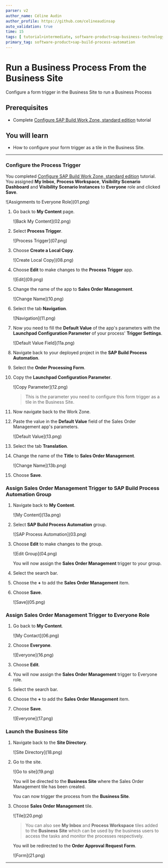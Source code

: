 ```yaml
---
parser: v2
author_name: Céline Audin
author_profile: https://github.com/celineaudinsap
auto_validation: true
time: 15
tags: [ tutorial>intermediate, software-product>sap-business-technology-platform, tutorial>free-tier]
primary_tag: software-product>sap-build-process-automation
---
```


# Run a Business Process From the Business Site
<!-- description --> Configure a form trigger in the Business Site to run a Business Process

## Prerequisites
 - Complete [Configure SAP Build Work Zone, standard edition](spa-configure-workzone) tutorial

## You will learn
  - How to configure your form trigger as a tile in the Business Site.

---

### Configure the Process Trigger


You completed [Configure SAP Build Work Zone, standard edition](spa-configure-workzone) tutorial. You assigned **My Inbox**, **Process Workspace**, **Visibility Scenario Dashboard** and **Visibility Scenario Instances** to **Everyone** role and clicked **Save**.

<!-- border -->![Assignments to Everyone Role](01.png)

1. Go back to **My Content** page.

    <!-- border -->![Back My Content](02.png)

2. Select **Process Trigger**.

    <!-- border -->![Process Trigger](07.png)

2. Choose **Create a Local Copy**.

    <!-- border -->![Create Local Copy](08.png)

3. Choose **Edit** to make changes to the **Process Trigger** app.

    <!-- border -->![Edit](09.png)

4. Change the name of the app to **Sales Order Management**.

    <!-- border -->![Change Name](10.png)

5. Select the tab **Navigation**.

    <!-- border -->![Navigation](11.png)

6. Now you need to fill the **Default Value** of the app's parameters with the **Launchpad Configuration Parameter** of your process' **Trigger Settings**.

    <!-- border -->![Default Value Field](11a.png)

7. Navigate back to your deployed project in the **SAP Build Process Automation**.

8. Select the **Order Processing Form**.

9. Copy the **Launchpad Configuration Parameter**.

    <!-- border -->![Copy Parameter](12.png)

    >This is the parameter you need to configure this form trigger as a tile in the Business Site.

10. Now navigate back to the Work Zone.

11. Paste the value in the **Default Value** field of the Sales Order Management app's parameters.

    <!-- border -->![Default Value](13.png)

12. Select the tab **Translation**.

13. Change the name of the **Title** to **Sales Order Management**.

    <!-- border -->![Change Name](13b.png)

12. Choose **Save**.



### Assign Sales Order Management Trigger to SAP Build Process Automation Group


1. Navigate back to **My Content**.

    <!-- border -->![My Content](13a.png)

2. Select **SAP Build Process Automation** group.

    <!-- border -->![SAP Process Automation](03.png)

3. Choose **Edit** to make changes to the group.

    <!-- border -->![Edit Group](04.png)

    You will now assign the **Sales Order Management** trigger to your group.

4. Select the search bar.

5. Choose the **+** to add the **Sales Order Management** item.

6. Choose **Save**.

    <!-- border -->![Save](05.png)


### Assign Sales Order Management Trigger to Everyone Role


1. Go back to **My Content**.

    <!-- border -->![My Contact](06.png)

2. Choose **Everyone**.

    <!-- border -->![Everyone](16.png)

3. Choose **Edit**.

4. You will now assign the **Sales Order Management** trigger to Everyone role.

5. Select the search bar.

6. Choose the **+** to add the **Sales Order Management** item.

7. Choose **Save**.

    <!-- border -->![Everyone](17.png)


### Launch the Business Site


1. Navigate back to the **Site Directory**.

    <!-- border -->![Site Directory](18.png)

2. Go to the site.

    <!-- border -->![Go to site](19.png)

    You will be directed to the **Business Site** where the Sales Order Management tile has been created.

    You can now trigger the process from the **Business Site**.

3. Choose **Sales Order Management** tile.

    <!-- border -->![Tile](20.png)

    > You can also see **My Inbox** and **Process Workspace** tiles added to the **Business Site** which can be used by the business users to access the tasks and monitor the processes respectively.

    You will be redirected to the **Order Approval Request Form**.

    <!-- border -->![Form](21.png)



---
